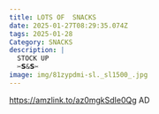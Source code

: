 ```yaml
---
title: LOTS OF  SNACKS
date: 2025-01-27T08:29:35.074Z
tags: 2025-01-28
Category: SNACKS
description: |
  STOCK UP
  ✂️𝗦&𝗦✂️
image: img/81zypdmi-sl._sl1500_.jpg
---
```

https://amzlink.to/az0mgkSdIe0Qg
AD